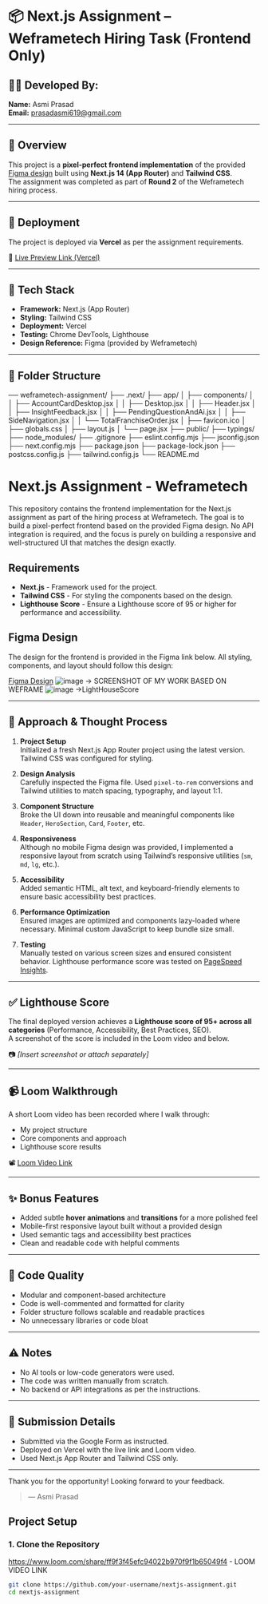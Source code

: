 # 📦 Next.js Assignment – Weframetech Hiring Task (Frontend Only)

## 👩‍💻 Developed By:
**Name:** Asmi Prasad  
**Email:** prasadasmi619@gmail.com

---

## 📝 Overview

This project is a **pixel-perfect frontend implementation** of the provided [Figma design](https://www.figma.com/design/HU82tAa3fGGf5NVyBZgUOu/next-js?t=7Ab7Gsm0k0NXjBAu-1) built using **Next.js 14 (App Router)** and **Tailwind CSS**.  
The assignment was completed as part of **Round 2** of the Weframetech hiring process.

---

## 🚀 Deployment

The project is deployed via **Vercel** as per the assignment requirements.

🔗 [Live Preview Link (Vercel)](https://asmi-prasad007-we-frame.vercel.app/)

---

## 🧰 Tech Stack

- **Framework:** Next.js (App Router)
- **Styling:** Tailwind CSS
- **Deployment:** Vercel
- **Testing:** Chrome DevTools, Lighthouse
- **Design Reference:** Figma (provided by Weframetech)

---

## 📁 Folder Structure
── weframetech-assignment/ ├── .next/ ├── app/ │ ├── components/ │ │ ├── AccountCardDesktop.jsx │ │ ├── Desktop.jsx │ │ ├── Header.jsx │ │ ├── InsightFeedback.jsx │ │ ├── PendingQuestionAndAi.jsx │ │ ├── SideNavigation.jsx │ │ └── TotalFranchiseOrder.jsx │ ├── favicon.ico │ ├── globals.css │ ├── layout.js │ └── page.jsx ├── public/ ├── typings/ ├── node_modules/ ├── .gitignore ├── eslint.config.mjs ├── jsconfig.json ├── next.config.mjs ├── package.json ├── package-lock.json ├── postcss.config.js ├── tailwind.config.js └── README.md







# Next.js Assignment - Weframetech

This repository contains the frontend implementation for the Next.js assignment as part of the hiring process at Weframetech. The goal is to build a pixel-perfect frontend based on the provided Figma design. No API integration is required, and the focus is purely on building a responsive and well-structured UI that matches the design exactly.

## Requirements

- **Next.js** - Framework used for the project.
- **Tailwind CSS** - For styling the components based on the design.
- **Lighthouse Score** - Ensure a Lighthouse score of 95 or higher for performance and accessibility.

## Figma Design

The design for the frontend is provided in the Figma link below. All styling, components, and layout should follow this design:

[Figma Design](https://www.figma.com/design/HU82tAa3fGGf5NVyBZgUOu/next-js?t=7Ab7Gsm0k0NXjBAu-1)
![image](https://github.com/user-attachments/assets/5e52bc90-0bcc-41d2-9bee-809ede100071) -> SCREENSHOT OF MY WORK BASED ON WEFRAME
![image](https://github.com/user-attachments/assets/f4232703-b966-474f-8ca7-55eea3756dad) ->LightHouseScore 


---

## 🧭 Approach & Thought Process

1. **Project Setup**  
   Initialized a fresh Next.js App Router project using the latest version. Tailwind CSS was configured for styling.

2. **Design Analysis**  
   Carefully inspected the Figma file. Used `pixel-to-rem` conversions and Tailwind utilities to match spacing, typography, and layout 1:1.

3. **Component Structure**  
   Broke the UI down into reusable and meaningful components like `Header`, `HeroSection`, `Card`, `Footer`, etc.

4. **Responsiveness**  
   Although no mobile Figma design was provided, I implemented a responsive layout from scratch using Tailwind’s responsive utilities (`sm`, `md`, `lg`, etc.).

5. **Accessibility**  
   Added semantic HTML, alt text, and keyboard-friendly elements to ensure basic accessibility best practices.

6. **Performance Optimization**  
   Ensured images are optimized and components lazy-loaded where necessary. Minimal custom JavaScript to keep bundle size small.

7. **Testing**  
   Manually tested on various screen sizes and ensured consistent behavior. Lighthouse performance score was tested on [PageSpeed Insights](https://pagespeed.web.dev/).

---

## ✅ Lighthouse Score

The final deployed version achieves a **Lighthouse score of 95+ across all categories** (Performance, Accessibility, Best Practices, SEO).  
A screenshot of the score is included in the Loom video and below.

📷 _[Insert screenshot or attach separately]_

---

## 📹 Loom Walkthrough

A short Loom video has been recorded where I walk through:
- My project structure
- Core components and approach
- Lighthouse score results

📽️ [Loom Video Link](https://www.loom.com/share/your-video-url)

---

## ✨ Bonus Features

- Added subtle **hover animations** and **transitions** for a more polished feel
- Mobile-first responsive layout built without a provided design
- Used semantic tags and accessibility best practices
- Clean and readable code with helpful comments

---

## 🧹 Code Quality

- Modular and component-based architecture
- Code is well-commented and formatted for clarity
- Folder structure follows scalable and readable practices
- No unnecessary libraries or code bloat

---

## ⚠️ Notes

- No AI tools or low-code generators were used.
- The code was written manually from scratch.
- No backend or API integrations as per the instructions.

---

## 📩 Submission Details

- Submitted via the Google Form as instructed.
- Deployed on Vercel with the live link and Loom video.
- Used Next.js App Router and Tailwind CSS only.

---

Thank you for the opportunity! Looking forward to your feedback.

> — Asmi Prasad


## Project Setup

### 1. Clone the Repository
https://www.loom.com/share/ff9f3f45efc94022b970f9f1b65049f4 - LOOM VIDEO LINK 


```bash
git clone https://github.com/your-username/nextjs-assignment.git
cd nextjs-assignment
